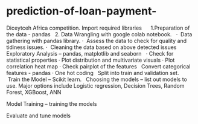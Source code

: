 # prediction-of-loan-payment-
Diceytceh Africa competition.
Import required libraries
 
 
 1.Preparation of the data - pandas
 
 2. Data Wrangling with google colab notebook.
 
·  Data gathering with pandas library.
·  Assess the data to check for quality and tidiness issues.
·  Cleaning the data based on above detected issues
 
 Exploratory Analysis – pandas, matplotlib and seaborn
 
· Check for statistical properties
· Plot distribution and multivariate visuals
· Plot correlation heat map
· Check pairplot of the features
 
  Convert categorical features - pandas
· One hot coding
 
Split into train and validation set.
 
 Train the Model – Scikit learn.
 
Choosing the models – list out models to use. Major options include Logistic regression, Decision Trees, Random Forest, XGBoost, ANN

Model Training – training the models

Evaluate and tune models



